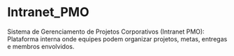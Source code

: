 # Intranet_PMO
Sistema de Gerenciamento de Projetos Corporativos (Intranet PMO): Plataforma interna onde equipes podem organizar projetos, metas, entregas e membros envolvidos.
